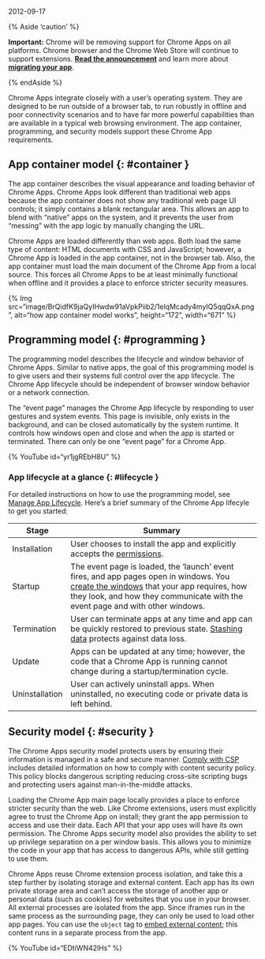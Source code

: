 2012-09-17

{% Aside ‘caution’ %}

**Important:** Chrome will be removing support for Chrome Apps on all platforms. Chrome browser and the Chrome Web Store will continue to support extensions. [**Read the announcement**](https://blog.chromium.org/2020/08/changes-to-chrome-app-support-timeline.html) and learn more about [**migrating your app**](/apps/migration).

{% endAside %}

Chrome Apps integrate closely with a user’s operating system. They are designed to be run outside of a browser tab, to run robustly in offline and poor connectivity scenarios and to have far more powerful capabilities than are available in a typical web browsing environment. The app container, programming, and security models support these Chrome App requirements.

## App container model {: \#container }

The app container describes the visual appearance and loading behavior of Chrome Apps. Chrome Apps look different than traditional web apps because the app container does not show any traditional web page UI controls; it simply contains a blank rectangular area. This allows an app to blend with “native” apps on the system, and it prevents the user from “messing” with the app logic by manually changing the URL.

Chrome Apps are loaded differently than web apps. Both load the same type of content: HTML documents with CSS and JavaScript; however, a Chrome App is loaded in the app container, not in the browser tab. Also, the app container must load the main document of the Chrome App from a local source. This forces all Chrome Apps to be at least minimally functional when offline and it provides a place to enforce stricter security measures.

{% Img src=“image/BrQidfK9jaQyIHwdw91aVpkPiib2/1elqMcady4myIQ5qqQxA.png”, alt=“how app container model works”, height=“172”, width=“671” %}

## Programming model {: \#programming }

The programming model describes the lifecycle and window behavior of Chrome Apps. Similar to native apps, the goal of this programming model is to give users and their systems full control over the app lifecycle. The Chrome App lifecycle should be independent of browser window behavior or a network connection.

The “event page” manages the Chrome App lifecycle by responding to user gestures and system events. This page is invisible, only exists in the background, and can be closed automatically by the system runtime. It controls how windows open and close and when the app is started or terminated. There can only be one “event page” for a Chrome App.

{% YouTube id=“yr1jgREbH8U” %}

### App lifecycle at a glance {: \#lifecycle }

For detailed instructions on how to use the programming model, see [Manage App Lifecycle](app_lifecycle). Here’s a brief summary of the Chrome App lifecyle to get you started:

<table><thead><tr class="header"><th>Stage</th><th>Summary</th></tr></thead><tbody><tr class="odd"><td>Installation</td><td>User chooses to install the app and explicitly accepts the <a href="declare_permissions">permissions</a>.</td></tr><tr class="even"><td>Startup</td><td>The event page is loaded, the ‘launch’ event fires, and app pages open in windows. You <a href="app_lifecycle#eventpage">create the windows</a> that your app requires, how they look, and how they communicate with the event page and with other windows.</td></tr><tr class="odd"><td>Termination</td><td>User can terminate apps at any time and app can be quickly restored to previous state. <a href="app_lifecycle#local_settings">Stashing data</a> protects against data loss.</td></tr><tr class="even"><td>Update</td><td>Apps can be updated at any time; however, the code that a Chrome App is running cannot change during a startup/termination cycle.</td></tr><tr class="odd"><td>Uninstallation</td><td>User can actively uninstall apps. When uninstalled, no executing code or private data is left behind.</td></tr></tbody></table>

## Security model {: \#security }

The Chrome Apps security model protects users by ensuring their information is managed in a safe and secure manner. [Comply with CSP](contentSecurityPolicy) includes detailed information on how to comply with content security policy. This policy blocks dangerous scripting reducing cross-site scripting bugs and protecting users against man-in-the-middle attacks.

Loading the Chrome App main page locally provides a place to enforce stricter security than the web. Like Chrome extensions, users must explicitly agree to trust the Chrome App on install; they grant the app permission to access and use their data. Each API that your app uses will have its own permission. The Chrome Apps security model also provides the ability to set up privilege separation on a per window basis. This allows you to minimize the code in your app that has access to dangerous APIs, while still getting to use them.

Chrome Apps reuse Chrome extension process isolation, and take this a step further by isolating storage and external content. Each app has its own private storage area and can’t access the storage of another app or personal data (such as cookies) for websites that you use in your browser. All external processes are isolated from the app. Since iframes run in the same process as the surrounding page, they can only be used to load other app pages. You can use the `object` tag to [embed external content](app_external); this content runs in a separate process from the app.

{% YouTube id=“EDtiWN42lHs” %}

